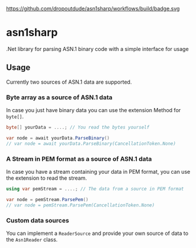 https://github.com/dropoutdude/asn1sharp/workflows/build/badge.svg
# asn1sharp
.Net library for parsing ASN.1 binary code with a simple interface for usage

## Usage

Currently two sources of ASN.1 data are supported.

### Byte array as a source of ASN.1 data
In case you just have binary data you can use the extension Method for `byte[]`.

```C#
byte[] yourData = ....; // You read the bytes yourself

var node = await yourData.ParseBinary()
// var node = await yourData.ParseBinary(CancellationToken.None)

```

### A Stream in PEM format as a source of ASN.1 data
In case you have a stream containing your data in PEM format, you can use the extension to read the stream.

```C#
using var pemStream = ....; // The data from a source in PEM format

var node = pemStream.ParsePem()
// var node = pemStream.ParsePem(CancellationToken.None)
```

### Custom data sources

You can implement a `ReaderSource` and provide your own source of data to the `Asn1Reader` class.
